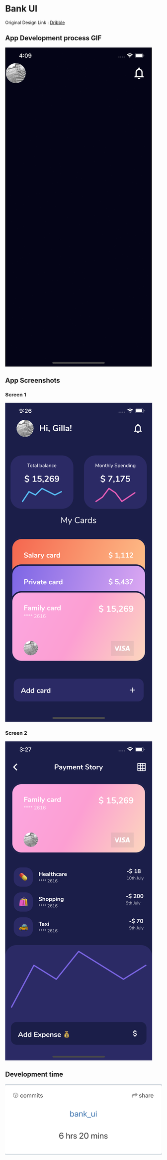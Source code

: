 
# Bank UI
Original Design Link : [Dribble](https://dribbble.com/shots/13547910-Mobile-bank-App-Design)

## App Development process GIF
![GIF](screenshots/app.gif)

## App Screenshots

### Screen 1
![Screen1](screenshots/1.png)

### Screen 2
![Screen2](screenshots/2.png)

## Development time
![Waka](screenshots/waka.png)